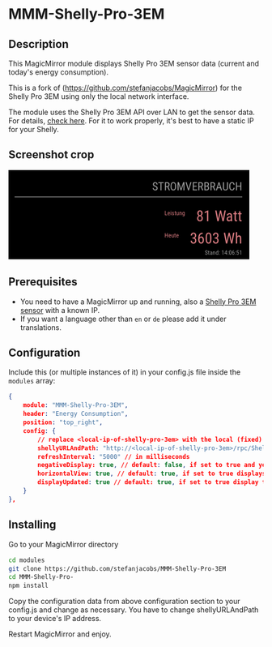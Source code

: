 # MMM-Shelly-Pro-3EM

## Description

This MagicMirror module displays Shelly Pro 3EM sensor data (current and today's energy consumption).

This is a fork of (https://github.com/stefanjacobs/MagicMirror) for the Shelly Pro 3EM using only the local network interface.

The module uses the Shelly Pro 3EM API over LAN to get the sensor data. For details, [check here](https://shelly-api-docs.shelly.cloud/).
For it to work properly, it's best to have a static IP for your Shelly.

## Screenshot crop

![shelly-Pro-3EM screen](pic/MMM-Shelly-Pro-3EM.png)

## Prerequisites

- You need to have a MagicMirror up and running, also a [Shelly Pro 3EM sensor](https://shelly.cloud/) with a known IP.
- If you want a language other than `en` or `de` please add it under translations.

## Configuration

Include this (or multiple instances of it) in your config.js file inside the `modules` array:

```json
{
    module: "MMM-Shelly-Pro-3EM",
    header: "Energy Consumption",
    position: "top_right",
    config: {
        // replace <local-ip-of-shelly-pro-3em> with the local (fixed) IP of your Shelly Pro 3EM
        shellyURLAndPath: "http://<local-ip-of-shelly-pro-3em>/rpc/Shelly.GetStatus",
        refreshInterval: "5000" // in milliseconds
        negativeDisplay: true, // default: false, if set to true and you are generating more energy than you use, show values in green without negative sign
        horizontalView: true, // default: true, if set to true displays values next to each other, otherwise below each other
        displayUpdated: true // default: true, if set to true display the time incl. seconds when the data was last received
    }
},
```

## Installing

Go to your MagicMirror directory

```bash
cd modules
git clone https://github.com/stefanjacobs/MMM-Shelly-Pro-3EM
cd MMM-Shelly-Pro-
npm install
```

Copy the configuration data from above configuration section to your config.js and change as necessary. You have to change shellyURLAndPath to your device's IP address.

Restart MagicMirror and enjoy.
